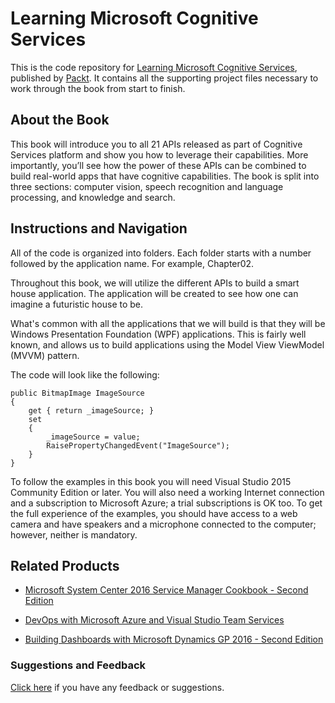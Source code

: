 # Learning Microsoft Cognitive Services
This is the code repository for [Learning Microsoft Cognitive Services](https://www.packtpub.com/application-development/learning-microsoft-cognitive-services?utm_source=github&utm_medium=repository&utm_campaign=9781786467843), published by [Packt](https://www.packtpub.com/?utm_source=github). It contains all the supporting project files necessary to work through the book from start to finish.
## About the Book
This book will introduce you to all 21 APIs released as part of Cognitive Services platform and show you how to leverage their capabilities. More importantly, you’ll see how the power of these APIs can be combined to build real-world apps that have cognitive capabilities. The book is split into three sections: computer vision, speech recognition and language processing, and knowledge and search.


## Instructions and Navigation
All of the code is organized into folders. Each folder starts with a number followed by the application name. For example, Chapter02.

Throughout this book, we will utilize the different APIs to build a smart house application. The application will be created to see how one can imagine a futuristic house to be.

What's common with all the applications that we will build is that they will be Windows Presentation Foundation (WPF) applications. This is fairly well known, and allows us to build applications using the Model View ViewModel (MVVM) pattern.

The code will look like the following:
```
public BitmapImage ImageSource
{
    get { return _imageSource; }
    set
    {
        _imageSource = value;
        RaisePropertyChangedEvent("ImageSource");
    }
}
```

To follow the examples in this book you will need Visual Studio 2015 Community Edition or later. You will also need a working Internet connection and a subscription to Microsoft Azure; a trial subscriptions is OK too. To get the full experience of the examples, you should have access to a web camera and have speakers and a microphone connected to the computer; however, neither is mandatory.

## Related Products
* [Microsoft System Center 2016 Service Manager Cookbook - Second Edition](https://www.packtpub.com/virtualization-and-cloud/microsoft-system-center-2016-service-manager-cookbook-second-edition?utm_source=github&utm_medium=repository&utm_campaign=9781786464897)

* [DevOps with Microsoft Azure and Visual Studio Team Services](https://www.packtpub.com/networking-and-servers/devops-microsoft-azure-and-visual-studio-team-services?utm_source=github&utm_medium=repository&utm_campaign=9781787127029)

* [Building Dashboards with Microsoft Dynamics GP 2016 - Second Edition](https://www.packtpub.com/application-development/building-dashboards-microsoft-dynamics-gp-2016-second-edition?utm_source=github&utm_medium=repository&utm_campaign=9781786467614)

### Suggestions and Feedback
[Click here](https://docs.google.com/forms/d/e/1FAIpQLSe5qwunkGf6PUvzPirPDtuy1Du5Rlzew23UBp2S-P3wB-GcwQ/viewform) if you have any feedback or suggestions.

